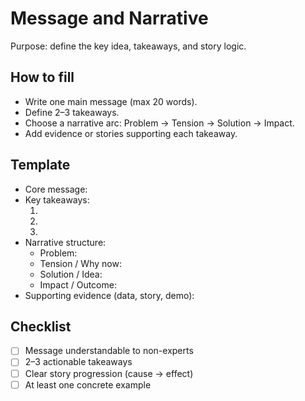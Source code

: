 # Message and Narrative
Purpose: define the key idea, takeaways, and story logic.

## How to fill
- Write one main message (max 20 words).
- Define 2–3 takeaways.
- Choose a narrative arc: Problem → Tension → Solution → Impact.
- Add evidence or stories supporting each takeaway.

## Template
- Core message: <!-- TODO -->
- Key takeaways:
  1. <!-- TODO -->
  2. <!-- TODO -->
  3. <!-- TODO -->
- Narrative structure:
  - Problem: <!-- TODO -->
  - Tension / Why now: <!-- TODO -->
  - Solution / Idea: <!-- TODO -->
  - Impact / Outcome: <!-- TODO -->
- Supporting evidence (data, story, demo): <!-- TODO -->

## Checklist
- [ ] Message understandable to non-experts
- [ ] 2–3 actionable takeaways
- [ ] Clear story progression (cause → effect)
- [ ] At least one concrete example
